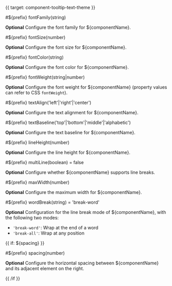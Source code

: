 {{ target: component-tooltip-text-theme }}

<!-- ITooltipTextTheme -->

#${prefix} fontFamily(string)

**Optional** Configure the font family for ${componentName}.

#${prefix} fontSize(number)

**Optional** Configure the font size for ${componentName}.

#${prefix} fontColor(string)

**Optional** Configure the font color for ${componentName}.

#${prefix} fontWeight(string|number)

**Optional** Configure the font weight for ${componentName} (property values can refer to CSS `fontWeight`).

#${prefix} textAlign('left'|'right'|'center')

**Optional** Configure the text alignment for ${componentName}.

#${prefix} textBaseline('top'|'bottom'|'middle'|'alphabetic')

**Optional** Configure the text baseline for ${componentName}.

#${prefix} lineHeight(number)

**Optional** Configure the line height for ${componentName}.

#${prefix} multiLine(boolean) = false

**Optional** Configure whether ${componentName} supports line breaks.

#${prefix} maxWidth(number)

**Optional** Configure the maximum width for ${componentName}.

#${prefix} wordBreak(string) = 'break-word'

**Optional** Configuration for the line break mode of ${componentName}, with the following two modes:

- `'break-word'`: Wrap at the end of a word
- `'break-all'`: Wrap at any position

{{ if: ${spacing} }}

#${prefix} spacing(number)

**Optional** Configure the horizontal spacing between ${componentName} and its adjacent element on the right.

{{ /if }}
